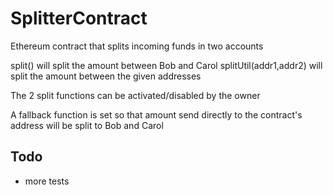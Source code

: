 # SplitterContract
Ethereum contract that splits incoming funds in two accounts

split() will split the amount between Bob and Carol
splitUtil(addr1,addr2)  will split the amount between the given addresses

The 2 split functions can be activated/disabled by the owner

A fallback function is set so that amount send directly to the contract's address will be split to Bob and Carol

## Todo
- more tests

